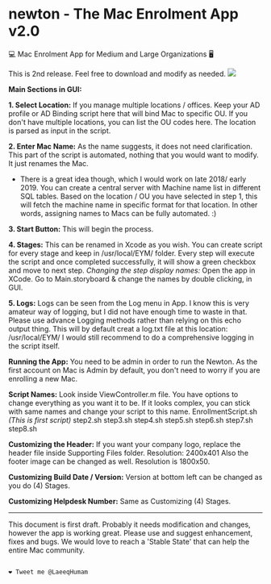 # newton - The Mac Enrolment App v2.0
💻 Mac Enrolment App for Medium and Large Organizations 🖥

This is 2nd release. Feel free to download and modify as needed.
<img src="[https://ibb.co/tCxS9fV]">


<b>Main Sections in GUI:</b>
  
<b>1. Select Location:</b> If you manage multiple locations / offices. Keep your AD profile or AD Binding script here that will bind Mac to specific OU. If you don't have multiple locations, you can list the OU codes here. The location is parsed as input in the script.

<b>2. Enter Mac Name:</b> As the name suggests, it does not need clarification. This part of the script is automated, nothing that you would want to modify. It just renames the Mac.
* There is a great idea though, which I would work on late 2018/ early 2019. You can create a central server with Machine name list in different SQL tables. Based on the location / OU you have selected in step 1, this will fetch the machine name in specific format for that location. In other words, assigning names to Macs can be fully automated. :)

<b>3. Start Button:</b> This will begin the process.

<b>4. Stages:</b> This can be renamed in Xcode as you wish. You can create script for every stage and keep in /usr/local/EYM/ folder. Every step will execute the script and once completed successfully, it will show a green checkbox and move to next step.
<i>Changing the step display names:</i> Open the app in XCode. Go to Main.storyboard & change the names by double clicking, in GUI.

<b>5. Logs:</b> Logs can be seen from the Log menu in App. I know this is very amateur way of logging, but I did not have enough time to waste in that. Please use advance Logging methods rather than relying on this echo output thing. This will by default creat a log.txt file at this location: /usr/local/EYM/
I would still recommend to do a comprehensive logging in the script itself.

<b>Running the App:</b> You need to be admin in order to run the Newton. As the first account on Mac is Admin by default, you don't need to worry if you are enrolling a new Mac.

<b>Script Names:</b> Look inside ViewController.m file. You have options to change everything as you want it to be. If it looks complex, you can stick with same names and change your script to this name.
EnrollmentScript.sh <i>(This is first script)</i>
step2.sh
step3.sh
step4.sh
step5.sh
step6.sh
step7.sh
step8.sh

<b>Customizing the Header:</b> If you want your company logo, replace the header file inside Supporting Files folder. Resolution: 2400x401
Also the footer image can be changed as well. Resolution is 1800x50.

<b>Customizing Build Date / Version:</b> Version at bottom left can be changed as you do (4) Stages.

<b>Customizing Helpdesk Number:</b> Same as Customizing (4) Stages.

--------------------------------------------------------------------------------------------

This document is first draft. Probably it needs modification and changes, however the app is working great. Please use and suggest enhancement, fixes and bugs. We would love to reach a 'Stable State' that can help the entire Mac community. 

                                                                                   ❤️ Tweet me @LaeeqHumam

